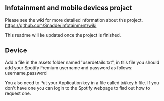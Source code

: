 Infotainment and mobile devices project
---------------------------------------
Please see the wiki for more detailed information about this project.
https://github.com/Snadde/infotainment/wiki

This readme will be updated once the project is finished.


Device
---------------------------------------
Add a file in the assets folder named "userdetails.txt", 
in this file you should add your Spotify Premium username
and password as follows:
username,password

You also need to Put your Application key in a file called jni/key.h file. 
If you don't have one you can login to the Spotify webpage to find out how to request one.
